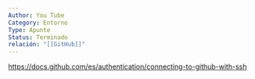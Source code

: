 ```yaml
---
Author: You Tube
Category: Entorno
Type: Apunte
Status: Terminado
relación: "[[GitHub]]"
---
```

https://docs.github.com/es/authentication/connecting-to-github-with-ssh
